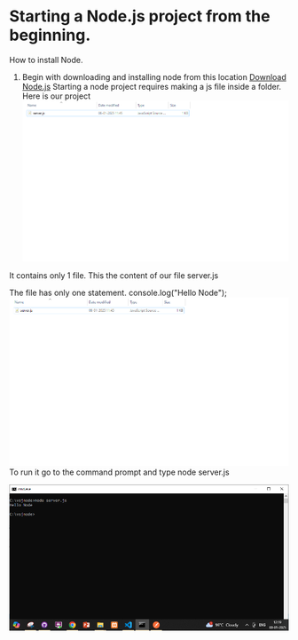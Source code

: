 # Starting a Node.js project from the beginning.

How to install Node.
1. Begin with downloading and installing node from this location
[Download Node.js](https://nodejs.org/en/download)
Starting a node project requires making a js file inside a folder.
Here is our project
![Node application folder](image.png)

It contains only 1 file. This the content of our file server.js

The file has only one statement.
console.log("Hello Node");
![alt text](image.png)
To run it go to the command prompt and type node server.js

![alt text](image-1.png)



 
